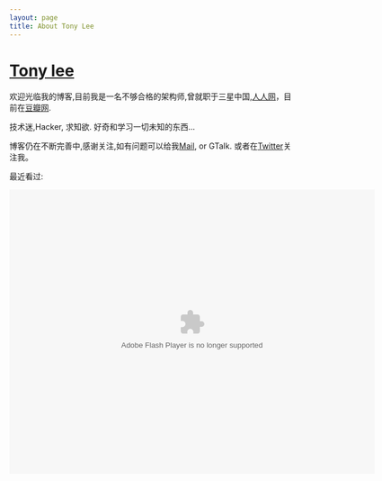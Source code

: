 ```yaml
---
layout: page
title: About Tony Lee
---
```

# [Tony lee][]

欢迎光临我的博客,目前我是一名不够合格的架构师,曾就职于三星中国,<a href="http://www.renren.com" class="external" target="_blank">人人网</a>，目前在<a href="http://www.douban.com/people/Tony.Lee/" class="external" target="_blank">豆瓣网</a>.

技术迷,Hacker, 求知欲. 好奇和学习一切未知的东西...

博客仍在不断完善中,感谢关注,如有问题可以给我<a href="" title="邮箱" onclick="alert('zzzzhe @ Gmail');return false;">Mail</a>, or GTalk. 或者在<a href="http://twitter.com/zzzzhe" title="hacker" target="_blank" class="external">Twitter</a>关注我。

最近看过: 
<div><object classid="clsid:d27cdb6e-ae6d-11cf-96b8-444553540000" codebase="http://fpdownload.macromedia.com/pub/shockwave/cabs/flash/swflash.cab#version=7,0,0,0" width="650" height="505" id="passing" > <param name="movie" value="http://www.douban.com/doushow/Tony.Lee/collection_random_movie|book_6_3_medium_logo_self/doushow.swf" /> <param name="quality" value="high" /> <param name="scale" value="noscale"/> <param name="align" value="tl"/> <param name="wmode" value="transparent"/> <embed src="http://www.douban.com/doushow/Tony.Lee/collection_random_movie|book_6_3_medium_logo_self/doushow.swf" wmode="transparent" quality="high" width="650" height="505" name="passing" scale="noscale" align="tl" type="application/x-shockwave-flash" pluginspage="http://www.macromedia.com/go/getflashplayer" /> </object></div> 
<!--
<h3 class="about">More About Me</h3>
<div class="about-link">
    <a href="" title="邮箱" target="_blank" onclick="alert('zzzzhe At gmail');return false;">Mail&gt;&gt;</a>
    <a href="http://www.douban.com/people/Tony.Lee" title="我的书影音" target="_blank">豆瓣&gt;&gt;</a>
    <a href="http://twitter.com/#!/zzzzhe" title="闲言碎语" target="_blank">Twitter&gt;&gt;</a>
    <a href="http://www.github.com/xuanhan863" title="Github" target="_blank">Github&gt;&gt;</a>
    <a href="http://www.zhihu.com/people/zzzzhe" title="我回答的问题" target="_blank">知乎&gt;&gt;</a>
</div>
-->

[Tony Lee]: http://huoxu.me "Tony Lee"

